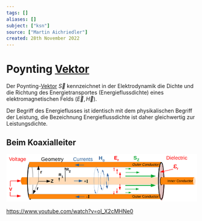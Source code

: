 ```yaml
---
tags: []
aliases: []
subject: ["ksn"]
source: ["Martin Aichriedler"]
created: 28th November 2022
---
```


# Poynting [Vektor](Vektor.md)

Der Poynting-[Vektor](Vektor.md) $\vec S$ kennzeichnet in der Elektrodynamik die Dichte und die Richtung des Energietransportes (Energieflussdichte) eines elektromagnetischen Felds $(\vec E,\vec H)$.

Der Begriff des Energieflusses ist identisch mit dem physikalischen Begriff der Leistung, die Bezeichnung Energieflussdichte ist daher gleichwertig zur Leistungsdichte.

## Beim Koaxialleiter

![poynting](assets/poynting.png)


https://www.youtube.com/watch?v=oI_X2cMHNe0